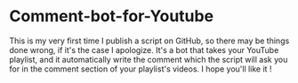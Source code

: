 # Comment-bot-for-Youtube
This is my very first time I publish a script on GitHub, so there may be things done wrong, if it's the case I apologize.
It's a bot that takes your YouTube playlist, and it automatically write the comment which the script will ask you for in the comment section of your playlist's videos.
I hope you'll like it !
